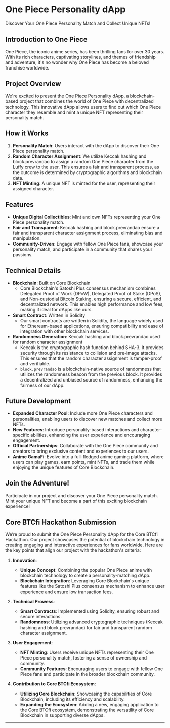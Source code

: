  # One Piece Personality dApp

Discover Your One Piece Personality Match and Collect Unique NFTs!

## Introduction to One Piece

One Piece, the iconic anime series, has been thrilling fans for over 30 years. With its rich characters, captivating storylines, and themes of friendship and adventure, it's no wonder why One Piece has become a beloved franchise worldwide.

## Project Overview

We're excited to present the One Piece Personality dApp, a blockchain-based project that combines the world of One Piece with decentralized technology. This innovative dApp allows users to find out which One Piece character they resemble and mint a unique NFT representing their personality match.

## How it Works

1. **Personality Match**: Users interact with the dApp to discover their One Piece personality match.
2. **Random Character Assignment**: We utilize Keccak hashing and block.prevrandao to assign a random One Piece character from the Luffy crew to the user. This ensures a fair and transparent process, as the outcome is determined by cryptographic algorithms and blockchain data.
3. **NFT Minting**: A unique NFT is minted for the user, representing their assigned character.

## Features

- **Unique Digital Collectibles**: Mint and own NFTs representing your One Piece personality match.
- **Fair and Transparent**: Keccak hashing and block.prevrandao ensure a fair and transparent character assignment process, eliminating bias and manipulation.
- **Community-Driven**: Engage with fellow One Piece fans, showcase your personality match, and participate in a community that shares your passions.

## Technical Details

- **Blockchain**: Built on Core Blockchain
  - Core Blockchain's Satoshi Plus consensus mechanism combines Delegated Proof of Work (DPoW), Delegated Proof of Stake (DPoS), and Non-custodial Bitcoin Staking, ensuring a secure, efficient, and decentralized network. This enables high performance and low fees, making it ideal for dApps like ours.
- **Smart Contract**: Written in Solidity
  - Our smart contracts are written in Solidity, the language widely used for Ethereum-based applications, ensuring compatibility and ease of integration with other blockchain services.
- **Randomness Generation**: Keccak hashing and block.prevrandao used for random character assignment
  - Keccak is the cryptographic hash function behind SHA-3. It provides security through its resistance to collision and pre-image attacks. This ensures that the random character assignment is tamper-proof and verifiable.
  - `block.prevrandao` is a blockchain-native source of randomness that utilizes the randomness beacon from the previous block. It provides a decentralized and unbiased source of randomness, enhancing the fairness of our dApp.

## Future Development

- **Expanded Character Pool**: Include more One Piece characters and personalities, enabling users to discover new matches and collect more NFTs.
- **New Features**: Introduce personality-based interactions and character-specific abilities, enhancing the user experience and encouraging engagement.
- **Official Partnerships**: Collaborate with the One Piece community and creators to bring exclusive content and experiences to our users.
- **Anime GamaFi**: Evolve into a full-fledged anime gaming platform, where users can play games, earn points, mint NFTs, and trade them while enjoying the unique features of Core Blockchain.

## Join the Adventure!

Participate in our project and discover your One Piece personality match. Mint your unique NFT and become a part of this exciting blockchain experience!

## Core BTCfi Hackathon Submission

We’re proud to submit the One Piece Personality dApp for the Core BTCfi Hackathon. Our project showcases the potential of blockchain technology in creating engaging and interactive experiences for fans worldwide. Here are the key points that align our project with the hackathon's criteria:

1. **Innovation**:
   - **Unique Concept**: Combining the popular One Piece anime with blockchain technology to create a personality-matching dApp.
   - **Blockchain Integration**: Leveraging Core Blockchain's unique features like the Satoshi Plus consensus mechanism to enhance user experience and ensure low transaction fees.

2. **Technical Prowess**:
   - **Smart Contracts**: Implemented using Solidity, ensuring robust and secure interactions.
   - **Randomness**: Utilizing advanced cryptographic techniques (Keccak hashing and block.prevrandao) for fair and transparent random character assignment.

3. **User Engagement**:
   - **NFT Minting**: Users receive unique NFTs representing their One Piece personality match, fostering a sense of ownership and community.
   - **Community Features**: Encouraging users to engage with fellow One Piece fans and participate in the broader blockchain community.

4. **Contribution to Core BTCfi Ecosystem**:
   - **Utilizing Core Blockchain**: Showcasing the capabilities of Core Blockchain, including its efficiency and scalability.
   - **Expanding the Ecosystem**: Adding a new, engaging application to the Core BTCfi ecosystem, demonstrating the versatility of Core Blockchain in supporting diverse dApps.

---
